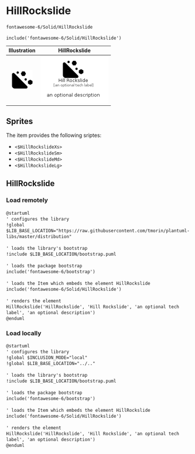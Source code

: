 # HillRockslide


```text
fontawesome-6/Solid/HillRockslide
```

```text
include('fontawesome-6/Solid/HillRockslide')
```



| Illustration | HillRockslide |
| :---: | :---: |
| ![illustration for Illustration](../../fontawesome-6/Solid/HillRockslide.png) | ![illustration for HillRockslide](../../fontawesome-6/Solid/HillRockslide.Local.png) |



## Sprites
The item provides the following sriptes:

- `<$HillRockslideXs>`
- `<$HillRockslideSm>`
- `<$HillRockslideMd>`
- `<$HillRockslideLg>`





## HillRockslide

### Load remotely
```plantuml
@startuml
' configures the library
!global $LIB_BASE_LOCATION="https://raw.githubusercontent.com/tmorin/plantuml-libs/master/distribution"

' loads the library's bootstrap
!include $LIB_BASE_LOCATION/bootstrap.puml

' loads the package bootstrap
include('fontawesome-6/bootstrap')

' loads the Item which embeds the element HillRockslide
include('fontawesome-6/Solid/HillRockslide')

' renders the element
HillRockslide('HillRockslide', 'Hill Rockslide', 'an optional tech label', 'an optional description')
@enduml
```

### Load locally
```plantuml
@startuml
' configures the library
!global $INCLUSION_MODE="local"
!global $LIB_BASE_LOCATION="../.."

' loads the library's bootstrap
!include $LIB_BASE_LOCATION/bootstrap.puml

' loads the package bootstrap
include('fontawesome-6/bootstrap')

' loads the Item which embeds the element HillRockslide
include('fontawesome-6/Solid/HillRockslide')

' renders the element
HillRockslide('HillRockslide', 'Hill Rockslide', 'an optional tech label', 'an optional description')
@enduml
```

